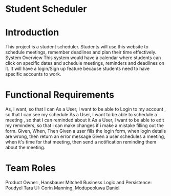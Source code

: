 # Student Scheduler

# Introduction

This project is a student scheduler. Students will use this website to schedule meetings, remember deadlines and plan their time effectively. 
System Overview
This system would have a calendar where students can click on specific dates and schedule meetings, reminders and deadlines on it. It will have a login/Sign up feature because students need to have specific accounts to work.


# Functional Requirements
As, I want, so that I can
As a User, I want to be able to Login to my account , so that I can see my schedule
As a User, I want to be able to schedule a meeting , so that I can reminded about it
As a User, I want to be able to edit my reminders, so that i can make changes if i make a mistake filling out the form. 
Given, When, Then
Given a user fills the login form, when login details are wrong, then return an error message
Given a user schedules a meeting, when it's time for that meeting, then send a notification reminding them about the meeting. 

# Team Roles
Product Owner:, Hansbauer Mitchell 
Business Logic and Persistence: Poudyel Tara
UI: Corin Manning, Modupeoluwa Daniel
